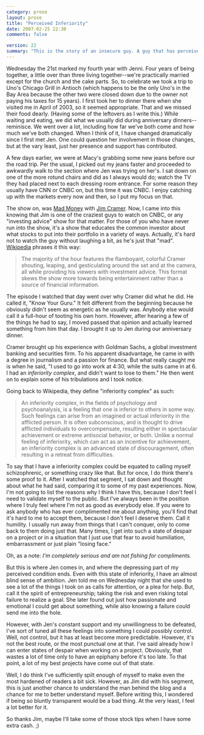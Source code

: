 ```yaml
---
category: prose
layout: prose
title: "Perceived Inferiority"
date: 2007-02-25 22:30
comments: false

version: 22
summary: "This is the story of an insecure guy. A guy that has perceived himself as inferior for as long as he can remember. He found somebody on TV who admitted the same thing."
---
```


Wednesday the 21st marked my fourth year with Jenni. Four years of being together, a little over than three living together--we're practically married except for the church and the cake parts. So, to celebrate we took a trip to Uno's Chicago Grill in Antioch (which happens to be the only Uno's in the Bay Area because the other two were closed down due to the owner not paying his taxes for 15 years). I first took her to dinner there when she visited me in April of 2003, so it seemed appropriate. That and we missed their food dearly. (Having some of the leftovers as I write this.) While waiting and eating, we did what we usually did during anniversary dinners--reminisce. We went over a lot, including how far we've both come and how much we've both changed. When I think of it, I have changed dramatically since I first met Jen. One could question her involvement in those changes, but at the vary least, just her presence and support has contributed.

A few days earlier, we were at Macy's grabbing some new jeans before our the road trip. Per the usual, I picked out my jeans faster and proceeded to awkwardly walk to the section where Jen was trying on her's. I sat down on one of the more rotund chairs and did as I always would do; watch the TV they had placed next to each dressing room entrance. For some reason they usually have CNN or CNBC on, but this time it was CNBC. I enjoy catching up with the markets every now and then, so I put my focus on that.

The show on, was [Mad Money][1] with [Jim Cramer][2]. Now, I came into this knowing that Jim is one of the craziest guys to watch on CNBC, or any "investing advice" show for that matter. For those of you who have never run into the show, it's a show that educates the common investor about what stocks to put into their portfolio in a variety of ways. Actually, it's hard not to watch the guy without laughing a bit, as he's just that "mad". [Wikipedia][3] phrases it this way:

> The majority of the hour features the flamboyant, colorful Cramer shouting, leaping, and gesticulating around the set and at the camera, all while providing his viewers with investment advice. This format skews the show more towards being entertainment rather than a source of financial information.

The episode I watched that day went over why Cramer did what he did. He called it, "Know Your Guru."  It felt different from the beginning because he obviously didn't seem as energetic as he usually was. Anybody else would call it a full-hour of tooting his own horn. However, after hearing a few of the things he had to say, I moved passed that opinion and actually learned something from him that day. I brought it up to Jen during our anniversary dinner.

Cramer brought up his experience with Goldman Sachs, a global investment banking and securities firm. To his apparent disadvantage, he came in with a degree in journalism and a passion for finance. But what really caught me is when he said, "I used to go into work at 4:30, while the suits came in at 6. I had an _inferiority complex_, and didn't want to lose to them." He then went on to explain some of his tribulations and I took notice.

Going back to Wikipedia, they define "inferiority complex" as such:

> An inferiority complex, in the fields of psychology and psychoanalysis, is a feeling that one is inferior to others in some way. Such feelings can arise from an imagined or actual inferiority in the afflicted person. It is often subconscious, and is thought to drive afflicted individuals to overcompensate, resulting either in spectacular achievement or extreme antisocial behavior, or both. Unlike a normal feeling of inferiority, which can act as an incentive for achievement, an inferiority complex is an advanced state of discouragement, often resulting in a retreat from difficulties.

To say that I have a inferiority complex could be equated to calling myself schizophrenic, or something crazy like that. But for once, I do think there's some proof to it. After I watched that segment, I sat down and thought about what he had said, comparing it to some of my past experiences. Now, I'm not going to list the reasons why I think I have this, because I don't feel I need to validate myself to the public. But I've always been in the position where I truly feel where I'm not as good as everybody else. If you were to ask anybody who has ever complimented me about anything, you'll find that it's hard to me to accept them, because I don't feel I deserve them. Call it humility. I usually run away from things that I can't conquer, only to come back to them doing just that. Many times, I get into such a state of despair on a project or in a situation that I just use that fear to avoid humiliation, embarrassment or just plain "losing face."

Oh, as a note: _I'm completely serious and am not fishing for compliments._

But this is where Jen comes in, and where the depressing part of my perceived condition ends. Even with this state of inferiority, I have an almost blind sense of ambition. Jen told me on Wednesday night that she used to see a lot of the things I took on as calls for attention, or a plea for help. But, call it the spirit of entrepreneurship; taking the risk and even risking total failure to realize a goal. She later found out just how passionate and emotional I could get about something, while also knowing a failure could send me into the hole.

However, with Jen's constant support and my unwillingness to be defeated, I've sort of tuned all these feelings into something I could possibly control. Well, not control, but it has at least become more predictable. However, it's not the best route, or the most punctual one at that. I've said already how I can enter states of despair when working on a project. Obviously, that wastes a lot of time only to have an epiphany before it's too late. To that point, a lot of my best projects have come out of that state.

Well, I do think I've sufficiently spilt enough of myself to make even the most hardened of readers a bit sick. However, as Jim did with his segment, this is just another chance to understand the man behind the blog and a chance for me to better understand myself. Before writing this, I wondered if being so bluntly transparent would be a bad thing. At the very least, I feel a lot better for it.

So thanks Jim, maybe I'll take some of those stock tips when I have some extra cash. ;)

[1]: http://www.madmoneyrecap.com/
[2]: http://en.wikipedia.org/wiki/Jim_Cramer
[3]: http://en.wikipedia.org/wiki/Mad_Money
